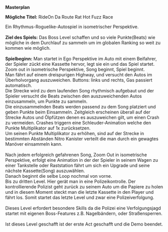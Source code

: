 **Masterplan**

**Mögliche Titel:** RideOn Da Route Rat Hot Fuzz Race

Ein Rhythmus-Roguelike-Autospiel in isometrischer Perspektive.\
\
**Ziel des Spiels:** Das Boss Level schaffen und so viele Punkte(Beats)
wie mögliche in dem Durchlauf zu sammeln um im globalen Ranking so weit
zu kommen wie möglich.\
\
**Spielbeginn:** Man startet in Ego Perspektive im Auto mit einem
Beifahrer, der Spieler zückt eine Kassette hervor, legt sie ein und das
Spiel startet.\
Zoom out in isometrische Perspektive, Song beginnt, Spiel beginnt.\
Man fährt auf einem dreispurigen Highway, und versucht den Autos im
Überholvorgang auszuweichen. Buttons: links und rechts, Gas passiert
automatisch.\
Die Strecke wird zu dem laufenden Song rhythmisch aufgebaut und der
Spieler versucht die Beats zwischen den auszuweichenden Autos
einzusammeln, um Punkte zu sammeln.\
Die einzusammelnden Beats werden passend zu dem Song platziert und geben
Punkte beim Einsammeln. Zeitgleich erscheinen überall auf der Strecke
Autos und Ölpfützen denen es auszuweichen gilt, um einen Crash zu
vermeiden. Crashes triggern eine Schleuder-Animation welche den Punkte
Multiplikator auf 1x zurücksetzen.\
Um seinen Punkte Multiplikator zu erhöhen, sind auf der Strecke in
bestimmten Abständen Nitro Kanister verteilt die man durch ein gewagtes
Manöver einsammeln kann.\
\
Nach jedem erfolgreich gefahrenen Song, Zoom Out in isometrische
Perspektive, erfolgt eine Animation in der der Spieler in seinem Wagen
zu einer Tankstelle oder Raststation fährt um sich ein Upgrade und seine
nächste Kassette(Song) auszuwählen.\
Danach beginnt die selbe Loop nochmal von vorne.\
Bis zu dritten Level. Hier gerät man in eine Polizeikontrolle. Der
kontrollierende Polizist geht zurück zu seinem Auto um die Papiere zu
holen und in diesem Moment steckt man die letzte Kassette in den Player
und fährt los. Somit startet das letzte Level und zwar eine
Polizeiverfolgung.\
\
Dieses Level erfordert besondere Skills da die Polizei eine
Verfolgungsjagd startet mit eigenen Boss-Features z.B. Nagelbändern,
oder Straßensperren.\
\
Ist dieses Level geschafft ist der erste Act geschafft und die Demo
beendet.
